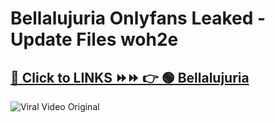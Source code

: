 
 # Bellalujuria Onlyfans Leaked - Update Files woh2e

## <h2><a href="https://clipsfans.com/Bellalujuria&ref=git">🔗 Click to LINKS ⏩⏩ 👉 🟢 Bellalujuria </a></h2>

<a href="https://clipsfans.com/Bellalujuria&ref=git" rel="nofollow" data-target="animated-image.originalLink"><img src="https://i.ibb.co.com/xMMVF88/686577567.gif" alt="Viral Video Original" style="max-width: 100%; display: inline-block;" data-target="animated-image.originalImage"></a>

